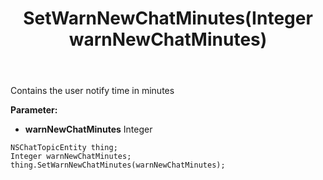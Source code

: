 ﻿---
uid: crmscript_ref_NSChatTopicEntity_SetWarnNewChatMinutes
title: SetWarnNewChatMinutes(Integer warnNewChatMinutes)
intellisense: NSChatTopicEntity.SetWarnNewChatMinutes
keywords: NSChatTopicEntity, GetWarnNewChatMinutes
so.topic: reference
---

Contains the user notify time in minutes

**Parameter:** 
 - **warnNewChatMinutes** Integer

```crmscript
NSChatTopicEntity thing;
Integer warnNewChatMinutes;
thing.SetWarnNewChatMinutes(warnNewChatMinutes);
```

